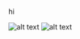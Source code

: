 hi

![alt text](https://files.catbox.moe/exdj3n.gif) ![alt text](https://files.catbox.moe/bgn1lo.png)
